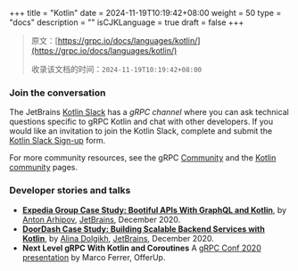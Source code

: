 +++
title = "Kotlin"
date = 2024-11-19T10:19:42+08:00
weight = 50
type = "docs"
description = ""
isCJKLanguage = true
draft = false
+++

> 原文：[https://grpc.io/docs/languages/kotlin/](https://grpc.io/docs/languages/kotlin/)
>
> 收录该文档的时间：`2024-11-19T10:19:42+08:00`

### Join the conversation

The JetBrains [Kotlin Slack](https://kotlinlang.slack.com/) has a *gRPC channel* where you can ask technical questions specific to gRPC Kotlin and chat with other developers. If you would like an invitation to join the Kotlin Slack, complete and submit the [Kotlin Slack Sign-up](https://surveys.jetbrains.com/s3/kotlin-slack-sign-up) form.

For more community resources, see the gRPC [Community](https://grpc.io/community/) and the [Kotlin community](https://kotlinlang.org/community/) pages.

### Developer stories and talks

- **[Expedia Group Case Study: Bootiful APIs With GraphQL and Kotlin](https://blog.jetbrains.com/kotlin/2020/12/expedia-group-bootiful-apis-with-graphql-and-kotlin/)**, by [Anton Arhipov](https://blog.jetbrains.com/author/antonarhipov), [JetBrains](https://www.jetbrains.com/), December 2020.
- **[DoorDash Case Study: Building Scalable Backend Services with Kotlin](https://blog.jetbrains.com/kotlin/2020/12/doordash-building-scalable-backend-services-with-kotlin/)**, by [Alina Dolgikh](https://blog.jetbrains.com/author/alinadolgikh), [JetBrains](https://www.jetbrains.com/), December 2020.
- **Next Level gRPC With Kotlin and Coroutines** 
  A [gRPC Conf 2020 presentation](https://sched.co/cRfc) by Marco Ferrer, OfferUp.
